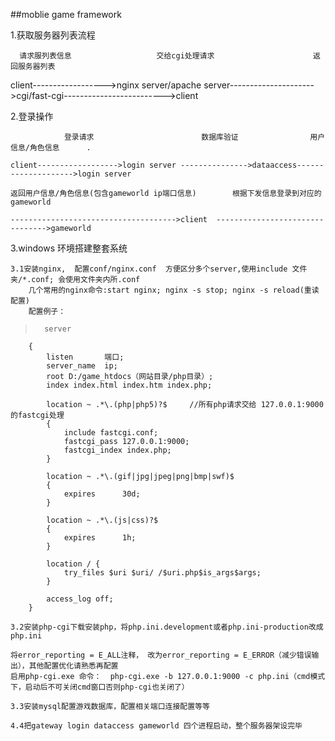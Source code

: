 ##moblie game framework

1.获取服务器列表流程  

      请求服列表信息					交给cgi处理请求                      返回服务器列表  
      
client------------------>nginx server/apache server--------------------->cgi/fast-cgi------------------------->client  
  
2.登录操作  

                登录请求                        数据库验证                用户信息/角色信息    	.
		
	client------------------>login server --------------->dataaccess-------------------->login server   
	
	返回用户信息/角色信息(包含gameworld ip端口信息)        根据下发信息登录到对应的gameworld   
	
	------------------------------------->client  -------------------------------->gameworld  
	
3.windows 环境搭建整套系统  

	3.1安装nginx,  配置conf/nginx.conf  方便区分多个server,使用include 文件夹/*.conf; 会使用文件夹内所.conf  
		几个常用的nginx命令:start nginx; nginx -s stop; nginx -s reload(重读配置)  
		配置例子：
>		server
		{
			listen       端口;
			server_name  ip;
			root D:/game_htdocs（网站目录/php目录）;
			index index.html index.htm index.php;  
			
			location ~ .*\.(php|php5)?$		//所有php请求交给 127.0.0.1:9000 的fastcgi处理  
			{
				include fastcgi.conf;
				fastcgi_pass 127.0.0.1:9000;
				fastcgi_index index.php;
			}
		
			location ~ .*\.(gif|jpg|jpeg|png|bmp|swf)$
			{
				expires      30d;
			}
		
			location ~ .*\.(js|css)?$
			{
				expires      1h;
			}
	
			location / {
				try_files $uri $uri/ /$uri.php$is_args$args;
			}
		
			access_log off;
		}

	3.2安装php-cgi下载安装php，将php.ini.development或者php.ini-production改成php.ini  
	
	将error_reporting = E_ALL注释， 改为error_reporting = E_ERROR（减少错误输出），其他配置优化请熟悉再配置
	启用php-cgi.exe 命令：  php-cgi.exe -b 127.0.0.1:9000 -c php.ini（cmd模式下，启动后不可关闭cmd窗口否则php-cgi也关闭了）  
	
	3.3安装mysql配置游戏数据库，配置相关端口连接配置等等  
	
	4.4把gateway login dataccess gameworld 四个进程启动，整个服务器架设完毕
	
